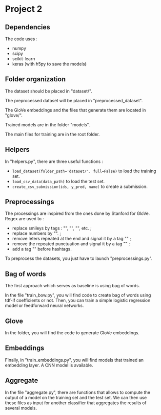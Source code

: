 # Project 2

## Dependencies

The code uses :
* numpy
* scipy
* scikit-learn
* keras (with h5py to save the models)

## Folder organization

The dataset should be placed in "dataset/".

The preprocessed dataset will be placed in "preprocessed_dataset".

The GloVe embeddings and the files that generate them are located in "glove/".

Trained models are in the folder "models".

The main files for training are in the root folder.

## Helpers

In "helpers.py", there are three useful functions :
* `load_dataset(folder_path='dataset/', full=False)` to load the training set.
* `load_csv_data(data_path)` to load the test set.
* `create_csv_submission(ids, y_pred, name)` to create a submission.

## Preprocessings

The processings are inspired from the ones done by Stanford for GloVe. Regex are used to :
* replace smileys by tags : "<smile>", "<sadface>", "<surprisedface>", etc. ;
* replace numbers by "<number>". ;
* remove leters repeated at the end and signal it by a tag "<elong>" ;
* remove the repeated punctuation and signal it by a tag "<repeat>" ;
* add a tag "<hashtag>" before hashtags.

To preprocess the datasets, you just have to launch "preprocessings.py".

## Bag of words

The first approach which serves as baseline is using bag of words. 

In the file "train_bow.py", you will find code to create bag of words using tdf-if coefficients or not. Then, you can train a simple logistic regression model or feedforward neural networks.

## Glove

In the folder, you will find the code to generate GloVe embeddings.

## Embeddings

Finally, in "train_embeddings.py", you will find models that trained an embedding layer. A CNN model is available.

## Aggregate

In the file "aggregate.py", there are functions that allows to compute the output of a model on the training set and the test set. We can then use these files as input for another classifier that aggregates the results of several models.